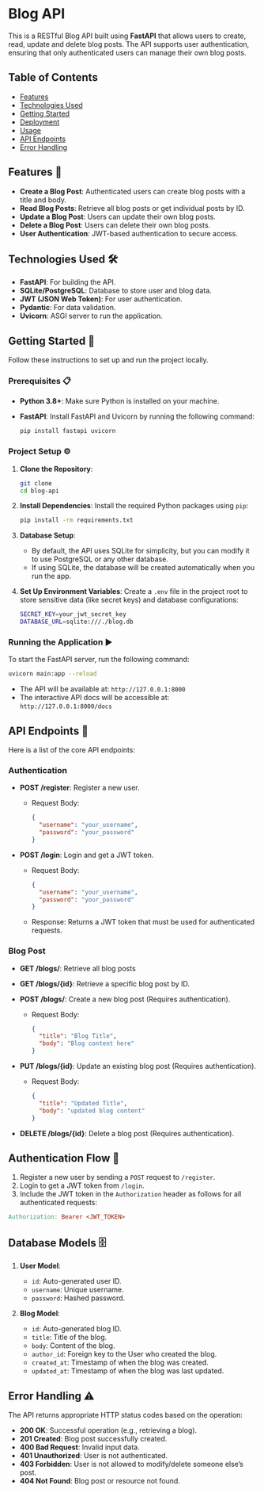 # Blog API

This is a RESTful Blog API built using **FastAPI** that allows users to create, read, update and delete blog posts. The
API supports user authentication, ensuring that only authenticated users can manage their own blog posts.

## Table of Contents

- [Features](#features)
- [Technologies Used](#technologies_used)
- [Getting Started](#getting_started)
- [Deployment](#deployment)
- [Usage](#usage)
- [API Endpoints](#api-endpoints)
- [Error Handling](#error-handling)


## Features 🌟

- **Create a Blog Post**: Authenticated users can create blog posts with a title and body.
- **Read Blog Posts**: Retrieve all blog posts or get individual posts by ID.
- **Update a Blog Post**: Users can update their own blog posts.
- **Delete a Blog Post**: Users can delete their own blog posts.
- **User Authentication**: JWT-based authentication to secure access.

## Technologies Used 🛠️

- **FastAPI**: For building the API.
- **SQLite/PostgreSQL**: Database to store user and blog data.
- **JWT (JSON Web Token)**: For user authentication.
- **Pydantic**: For data validation.
- **Uvicorn**: ASGI server to run the application.

## Getting Started 🏁

Follow these instructions to set up and run the project locally.

### Prerequisites 📋

- **Python 3.8+**: Make sure Python is installed on your machine.
- **FastAPI**: Install FastAPI and Uvicorn by running the following command:

    ```bash
    pip install fastapi uvicorn
  ```

### Project Setup ⚙️

1. **Clone the Repository**:
    ```bash
   git clone
    cd blog-api
2. **Install Dependencies**: Install the required Python packages using `pip`:
    ```bash
   pip install -rm requirements.txt
    ```
3. **Database Setup**:
    - By default, the API uses SQLite for simplicity, but you can modify it to use PostgreSQL or any other database.
    - If using SQLite, the database will be created automatically when you run the app.

4. **Set Up Environment Variables**: Create a `.env` file in the project root to store sensitive data (like secret keys)
   and database configurations:
    ```bash
   SECRET_KEY=your_jwt_secret_key
   DATABASE_URL=sqlite:///./blog.db
   ```

### Running the Application ▶️

To start the FastAPI server, run the following command:

```bash
uvicorn main:app --reload
```

- The API will be available at: `http://127.0.0.1:8000`
- The interactive API docs will be accessible at: `http://127.0.0.1:8000/docs`

## API Endpoints 🔗

Here is a list of the core API endpoints:

### Authentication

- **POST /register**: Register a new user.

    - Request Body:
        ```json
      {
          "username": "your_username",
          "password": "your_password"
      }
      ```
- **POST /login**: Login and get a JWT token.

    - Request Body:
        ```json
        {
          "username": "your_username",
          "password": "your_password"
        }
        ```
    - Response: Returns a JWT token that must be used for authenticated requests.

### Blog Post

- **GET /blogs/**: Retrieve all blog posts
- **GET /blogs/{id}**: Retrieve a specific blog post by ID.
- **POST /blogs/**: Create a new blog post (Requires authentication).

  - Request Body:

    ```json
    {
      "title": "Blog Title",
      "body": "Blog content here"
    }
    ```
- **PUT /blogs/{id}**: Update an existing blog post (Requires authentication).

  - Request Body:

    ```json
    {
      "title": "Updated Title",
      "body": "updated blog content"
    }
    ```
- **DELETE /blogs/{id}**: Delete a blog post (Requires authentication).

## Authentication Flow 🔑

1. Register a new user by sending a `POST` request to `/register`.
2. Login to get a JWT token from `/login`.
3. Include the JWT token in the `Authorization` header as follows for all authenticated requests:

  ```makefile
  Authorization: Bearer <JWT_TOKEN>
  ```

## Database Models 🗄️

1. **User Model**:

    - `id`: Auto-generated user ID.
    - `username`: Unique username.
    - `password`: Hashed password.

2. **Blog Model**:

    - `id`: Auto-generated blog ID.
    - `title`: Title of the blog.
    - `body`: Content of the blog.
    - `author_id`: Foreign key to the User who created the blog.
    - `created_at`: Timestamp of when the blog was created.
    - `updated_at`: Timestamp of when the blog was last updated.

## Error Handling ⚠️
The API returns appropriate HTTP status codes based on the operation:

  - **200 OK**: Successful operation (e.g., retrieving a blog).
  - **201 Created**: Blog post successfully created.
  - **400 Bad Request**: Invalid input data.
  - **401 Unauthorized**: User is not authenticated.
  - **403 Forbidden**: User is not allowed to modify/delete someone else’s post.
  - **404 Not Found**: Blog post or resource not found.
